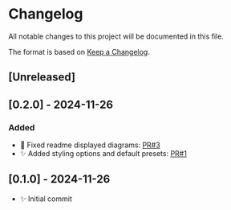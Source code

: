 # Changelog

All notable changes to this project will be documented in this file.

The format is based on [Keep a Changelog](https://keepachangelog.com/en/1.0.0/).

## [Unreleased]

## [0.2.0] - 2024-11-26

### Added

- 🐛 Fixed readme displayed diagrams: [PR#3](https://github.com/erwann-met/sqlalchemy-db-graphing/pull/3)
- ✨ Added styling options and default presets: [PR#1](https://github.com/erwann-met/sqlalchemy-db-graphing/pull/1)

## [0.1.0] - 2024-11-26

- ✨ Initial commit

